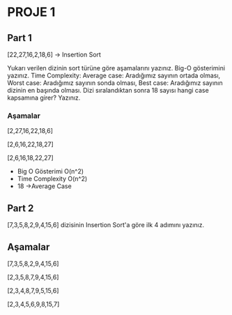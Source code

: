 # PROJE 1
## Part 1
[22,27,16,2,18,6] -> Insertion Sort

Yukarı verilen dizinin sort türüne göre aşamalarını yazınız. Big-O gösterimini yazınız. Time Complexity: Average case: Aradığımız sayının ortada olması, Worst case: 
Aradığımız sayının sonda olması, Best case: Aradığımız sayının dizinin en başında olması. Dizi sıralandıktan sonra 18 sayısı hangi case kapsamına girer? Yazınız.

### Aşamalar
[2,27,16,22,18,6]

[2,6,16,22,18,27]

[2,6,16,18,22,27]

- Big O Gösterimi
O(n^2)
- Time Complexity
O(n^2)
- 18 ->Average Case

## Part 2
[7,3,5,8,2,9,4,15,6] dizisinin Insertion Sort'a göre ilk 4 adımını yazınız.

## Aşamalar
[7,3,5,8,2,9,4,15,6]

[2,3,5,8,7,9,4,15,6]

[2,3,4,8,7,9,5,15,6]

[2,3,4,5,6,9,8,15,7]
